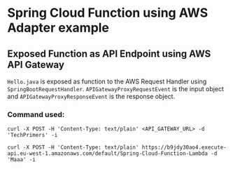 # Spring Cloud Function using AWS Adapter example

## Exposed Function as API Endpoint using AWS API Gateway
`Hello.java` is exposed as function to the AWS Request Handler using `SpringBootRequestHandler`.
`APIGatewayProxyRequestEvent` is the input object and `APIGatewayProxyResponseEvent` is the response object.

### Command used:

```
curl -X POST -H 'Content-Type: text/plain' <API_GATEWAY_URL> -d 'TechPrimers' -i

curl -X POST -H 'Content-Type: text/plain' https://b9jdy30ao4.execute-api.eu-west-1.amazonaws.com/default/Spring-Cloud-Function-Lambda -d 'Maaa' -i
```